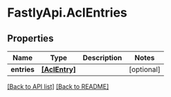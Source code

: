 # FastlyApi.AclEntries

## Properties

Name | Type | Description | Notes
------------ | ------------- | ------------- | -------------
**entries** | [**[AclEntry]**](AclEntry.md) |  | [optional] 



[[Back to API list]](../../README.md#endpoints) [[Back to README]](../../README.md)
